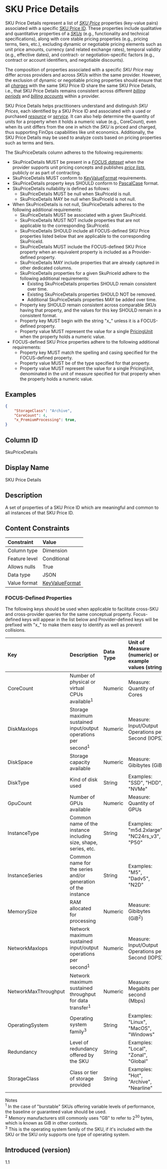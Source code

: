 # SKU Price Details

SKU Price Details represent a list of [*SKU Price*](#glossary:sku-price) properties (key-value pairs) associated with a specific [SKU Price ID](#skupriceid). These properties include qualitative and quantitative properties of a [*SKUs*](#glossary:sku) (e.g., functionality and technical specifications), along with core stable pricing properties (e.g., pricing terms, tiers, etc.), excluding dynamic or negotiable pricing elements such as unit price amounts, currency (and related exchange rates), temporal validity (e.g., effective dates), and contract- or negotiation-specific factors (e.g., contract or account identifiers, and negotiable discounts).

The composition of properties associated with a specific *SKU Price* may differ across providers and across *SKUs* within the same provider. However, the exclusion of dynamic or negotiable pricing properties should ensure that all [*charges*](#glossary:charge) with the same SKU Price ID share the same SKU Price Details, i.e., that SKU Price Details remains consistent across different [*billing periods*](#glossary:billing-period) and [*billing accounts*](#glossary:billing-account) within a provider.

SKU Price Details helps practitioners understand and distinguish *SKU Prices*, each identified by a SKU Price ID and associated with a used or purchased [*resource*](#glossary:resource) or [*service*](#glossary:service). It can also help determine the quantity of units for a property when it holds a numeric value (e.g., CoreCount), even when its unit differs from the one in which the *SKU* is priced and charged, thus supporting FinOps capabilities like unit economics. Additionally, the SKU Price Details may be used to analyze costs based on pricing properties such as terms and tiers.

The SkuPriceDetails column adheres to the following requirements:

* SkuPriceDetails MUST be present in a [*FOCUS dataset*](#glossary:FOCUS-dataset) when the provider supports unit pricing concepts and publishes [*price lists*](#glossary:price-list), publicly or as part of contracting.
* SkuPriceDetails MUST conform to [KeyValueFormat](#key-valueformat) requirements.
* SkuPriceDetails property keys SHOULD conform to [PascalCase](#glossary:pascalcase) format.
* SkuPriceDetails nullability is defined as follows:
  * SkuPriceDetails MUST be null when SkuPriceId is null.
  * SkuPriceDetails MAY be null when SkuPriceId is not null.
* When SkuPriceDetails is not null, SkuPriceDetails adheres to the following additional requirements:
  * SkuPriceDetails MUST be associated with a given SkuPriceId.
  * SkuPriceDetails MUST NOT include properties that are not applicable to the corresponding SkuPriceId.
  * SkuPriceDetails SHOULD include all FOCUS-defined SKU Price properties listed below that are applicable to the corresponding SkuPriceId.
  * SkuPriceDetails MUST include the FOCUS-defined SKU Price property when an equivalent property is included as a Provider-defined property.
  * SkuPriceDetails MAY include properties that are already captured in other dedicated columns.
  * SkuPriceDetails properties for a given SkuPriceId adhere to the following additional requirements:
    * Existing SkuPriceDetails properties SHOULD remain consistent over time.
    * Existing SkuPriceDetails properties SHOULD NOT be removed.
    * Additional SkuPriceDetails properties MAY be added over time.
  * Property key SHOULD remain consistent across comparable *SKUs* having that property, and the values for this key SHOULD remain in a consistent format.
  * Property key MUST begin with the string "x_" unless it is a FOCUS-defined property.
  * Property value MUST represent the value for a single [PricingUnit](#pricingunit) when the property holds a numeric value.
* FOCUS-defined SKU Price properties adhere to the following additional requirements:
  * Property key MUST match the spelling and casing specified for the FOCUS-defined property.
  * Property value MUST be of the type specified for that property.
  * Property value MUST represent the value for a single PricingUnit, denominated in the unit of measure specified for that property when the property holds a numeric value.

## Examples

```json
{
    "StorageClass": "Archive",
    "CoreCount": 4,
    "x_PremiumProcessing": true,
}
```

## Column ID

SkuPriceDetails

## Display Name

SKU Price Details

## Description

A set of properties of a SKU Price ID which are meaningful and common to all instances of that SKU Price ID.

## Content Constraints

| Constraint    | Value                              |
| :------------ | :--------------------------------- |
| Column type   | Dimension                          |
| Feature level | Conditional                        |
| Allows nulls  | True                               |
| Data type     | JSON                               |
| Value format  | [KeyValueFormat](#key-valueformat) |

### FOCUS-Defined Properties

The following keys should be used when applicable to facilitate cross-SKU and cross-provider queries for the same conceptual property. Focus-defined keys will appear in the list below and Provider-defined keys will be prefixed with "x_" to make them easy to identify as well as prevent collisions.

| Key                      | Description                                                              | Data Type        | Unit of Measure (numeric) or example values (string)  |
| :----------------------- | :----------------------------------------------------------------------- | :--------------- | :---------------------------------------------------- |
| CoreCount                | Number of physical or virtual CPUs available<sup>1</sup>                 | Numeric          | Measure: Quantity of Cores                            |
| DiskMaxIops              | Storage maximum sustained input/output operations per second<sup>1</sup> | Numeric          | Measure: Input/Output Operations per Second (IOPS)    |
| DiskSpace                | Storage capacity available                                               | Numeric          | Measure: Gibibytes (GiB)                              |
| DiskType                 | Kind of disk used                                                        | String           | Examples: "SSD", "HDD", "NVMe"                        |
| GpuCount                 | Number of GPUs available                                                 | Numeric          | Measure: Quantity of GPUs                             |
| InstanceType             | Common name of the instance including size, shape, series, etc.          | String           | Examples: "m5d.2xlarge", "NC24rs_v3", "P50"           |
| InstanceSeries           | Common name for the series and/or generation of the instance             | String           | Examples: "M5", "Dadv5", "N2D"                        |
| MemorySize               | RAM allocated for processing                                             | Numeric          | Measure: Gibibytes (GiB<sup>2</sup>)                  |
| NetworkMaxIops           | Network maximum sustained input/output operations per second<sup>1</sup> | Numeric          | Measure: Input/Output Operations per Second (IOPS)    |
| NetworkMaxThroughput     | Network maximum sustained throughput for data transfer<sup>1</sup>       | Numeric          | Measure: Megabits per second (Mbps)                   |
| OperatingSystem          | Operating system family<sup>3</sup>                                      | String           | Examples: "Linux", "MacOS", "Windows"                 |
| Redundancy               | Level of redundancy offered by the SKU                                   | String           | Examples: "Local", "Zonal", "Global"                  |
| StorageClass             | Class or tier of storage provided                                        | String           | Examples: "Hot", "Archive", "Nearline"                |

Notes
<br><sup>1</sup> In the case of "burstable" SKUs offering variable levels of performance, the baseline or guaranteed value should be used.
<br><sup>2</sup> Memory manufacturers still commonly uses "GB" to refer to 2<sup>30</sup> bytes, which is known as GiB in other contexts.
<br><sup>3</sup> This is the operating system family of the SKU, if it's included with the SKU or the SKU only supports one type of operating system.

## Introduced (version)

1.1
